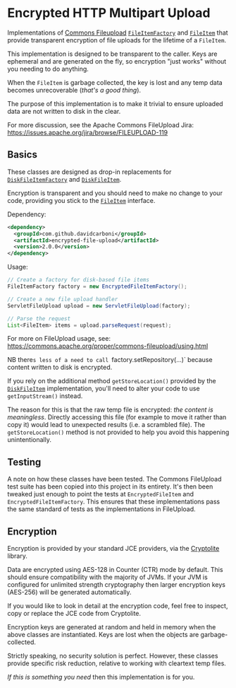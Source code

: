 # Encrypted HTTP Multipart Upload

Implementations of [Commons Fileupload](https://github.com/apache/commons-fileupload) 
[`FileItemFactory`](https://github.com/apache/commons-fileupload/blob/master/src/main/java/org/apache/commons/fileupload/FileItemFactory.java)
and [`FileItem`](https://github.com/apache/commons-fileupload/blob/master/src/main/java/org/apache/commons/fileupload/FileItem.java) 
that provide transparent encryption of file uploads for the lifetime of a `FileItem`.

This implementation is designed to be transparent to the caller. 
Keys are ephemeral and are generated on the fly, so encryption "just works" without you needing to do anything.

When the `FileItem` is garbage collected, the key is lost and any temp data becomes unrecoverable 
(*that's a good thing*). 

The purpose of this implementation is to make it trivial to ensure uploaded data are not written to disk in the clear.

For more discussion, see the Apache Commons FileUpload Jira: 
https://issues.apache.org/jira/browse/FILEUPLOAD-119


## Basics

These classes are designed as drop-in replacements for 
[`DiskFileItemFactory`](https://github.com/apache/commons-fileupload/blob/master/src/main/java/org/apache/commons/fileupload/disk/DiskFileItemFactory.java) 
and [`DiskFileItem`](https://github.com/apache/commons-fileupload/blob/master/src/main/java/org/apache/commons/fileupload/disk/DiskFileItem.java).

Encryption is transparent and you should need to make no change to your code, providing you stick to the 
[`FileItem`](https://github.com/apache/commons-fileupload/blob/master/src/main/java/org/apache/commons/fileupload/FileItem.java) interface.

Dependency:

```xml
<dependency>
  <groupId>com.github.davidcarboni</groupId>
  <artifactId>encrypted-file-upload</artifactId>
  <version>2.0.0</version>
</dependency>
```

Usage:

```java
// Create a factory for disk-based file items
FileItemFactory factory = new EncryptedFileItemFactory();

// Create a new file upload handler
ServletFileUpload upload = new ServletFileUpload(factory);

// Parse the request
List<FileItem> items = upload.parseRequest(request);
```

For more on FileUpload usage, see: https://commons.apache.org/proper/commons-fileupload/using.html

NB there`s less of a need to call `factory.setRepository(...)`
because content written to disk is encrypted.

If you rely on the additional method `getStoreLocation()` provided by the
[`DiskFileItem`](https://github.com/apache/commons-fileupload/blob/master/src/main/java/org/apache/commons/fileupload/disk/DiskFileItem.java) 
implementation, you'll need to alter your code to use `getInputStream()` instead. 

The reason for this is that the raw temp file is encrypted: *the content is meaningless*.
Directly accessing this file (for example to move it rather than copy it)
would lead to unexpected results (i.e. a scrambled file). 
The `getStoreLocation()` method is not provided to help you avoid this happening unintentionally. 


## Testing

A note on how these classes have been tested.
The Commons FileUpload test suite has been copied
into this project in its entirety. 
It's then been tweaked just enough to point the tests
at `EncryptedFileItem` and `EncryptedFileItemFactory`.
This ensures that these implementations pass the same 
standard of tests as the implementations in FileUpload.


## Encryption

Encryption is provided by your standard JCE providers, via the [Cryptolite](https://github.com/davidcarboni/Cryptolite) library.

Data are encrypted using AES-128 in Counter (CTR) mode by default.
This should ensure compatibility with the majority of JVMs.
If your JVM is configured for unlimited strength cryptography
then larger encryption keys (AES-256) will be generated automatically.

If you would like to look in detail at the encryption code, feel free to inspect, copy or replace the JCE code from Cryptolite.

Encryption keys are generated at random and held in memory when the above classes are instantiated.
Keys are lost when the objects are garbage-collected.

Strictly speaking, no security solution is perfect. 
However, these classes provide specific risk reduction,
relative to working with cleartext temp files.

*If this is something you need* then this implementation is for you.
